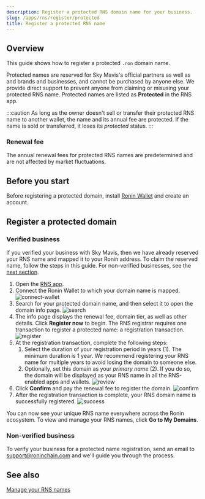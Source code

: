 ```yaml
---
description: Register a protected RNS domain name for your business.
slug: /apps/rns/register/protected
title: Register a protected RNS name
---
```


## Overview

This guide shows how to register a protected `.ron` domain name.

Protected names are reserved for Sky Mavis's official partners as well as and brands and businesses, and cannot be purchased by anyone else. We provide direct support to prevent anyone from claiming or misusing your protected RNS name. Protected names are listed as **Protected** in the RNS app.

:::caution
As long as the owner doesn't sell or transfer their protected RNS name to another wallet, the name and its annual fee are protected. If the name is sold or transferred, it loses its *protected* status.
:::

### Renewal fee

The annual renewal fees for protected RNS names are predetermined and are not affected by market fluctuations.

## Before you start

Before registering a protected domain, install [Ronin Wallet](https://wallet.roninchain.com) and create an account.

## Register a protected domain

### Verified business

If you verified your business with Sky Mavis, then we have already reserved your RNS name and mapped it to your Ronin address. To claim the reserved name, follow the steps in this guide. For non-verified businesses, see the [next section](#non-verified-business).

1. Open the [RNS app](https://id.roninchain.com).
1. Connect the Ronin Wallet to which your domain name is mapped.
![connect-wallet](../../assets/protected/connect-wallet.png)
1. Search for your protected domain name, and then select it to open the domain info page.
![search](../../assets/protected/search.png)
1. The info page displays the renewal fee, domain tier, as well as other details. Click **Register now** to begin. The RNS registrar requires one transaction to register a protected name: a registration transaction.
![register](../../assets/protected/register.png)
1. At the registration transaction, complete the following steps:
   1. Select the duration of your registration period in years (1). The minimum duration is 1 year. We recommend registering your RNS name for multiple years to avoid losing the domain to someone else.
   1. Optionally, set this domain as your *primary name* (2). If you do so, the domain will be displayed as your RNS name in all the RNS-enabled apps and wallets.
![review](../../assets/protected/review.png)
1. Click **Confirm** and pay the renewal fee to register the domain.
![confirm](../../assets/protected/confirm.png)
1. After the registration transaction is complete, your RNS domain name is successfully registered.
![success](../../assets/protected/success.png)

You can now see your unique RNS name everywhere across the Ronin ecosystem. To view and manage your RNS names, click **Go to My Domains**.

### Non-verified business

To verify your business for a protected name registration, send an email to [support@roninchain.com](mailto:support@roninchain.com) and we'll guide you through the process.

## See also

[Manage your RNS names](../manage.md)

